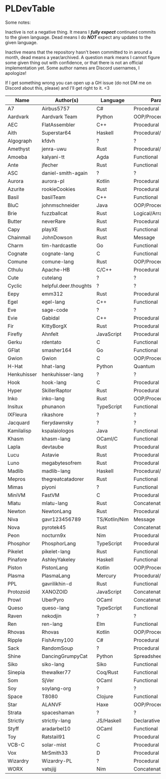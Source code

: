 # PLDevTable
Some notes:

Inactive is not a negative thing. It means I ***fully expect*** continued commits to the given language. Dead means I do ***NOT*** expect any updates to the given language.

Inactive means that the repository hasn't been committed to in around a month, dead means a year/archived. A question mark means I cannot figure some given thing out with confidence, or that there is not an official implementation yet. Some author names are Discord usernames, I apologize!

If I get something wrong you can open up a GH issue (do not DM me on Discord about this, please) and I'll get right to it. <3

| Name        | Author(s)             | Language      | Paradigm(s)               | State    |
| ----------- | --------------------- | ------------- | ------------------------- | -------- |
| A7          | Airbus5757            | C#            | Procedural                | Active   |
| Aardvark    | Aardvark Team         | Python        | OOP/Procedural            | Inactive |
| AEC         | FlatAssembler         | C++           | Procedural                | Active   |
| Aith        | Superstar64           | Haskell       | Procedural/Functional     | Active   |
| Algograph   | kfdvh                 | ?             | ?                         | ?        |
| Amethyst    | jenra-uwu             | Rust          | Procedural/Functional     | Active   |
| Amoeba      | kalyani-tt            | Agda          | Functional                | Active   |
| Ante        | jfecher               | Rust          | Functional                | Active   |
| ASC         | daniel-smith-again    | ?             | ?                         | ?        |
| Aurora      | aurora-pl             | Kotlin        | Procedural                | Active   |
| Azurite     | rookieCookies         | Rust          | Procedural                | Active   |
| Basil       | basilTeam             | C++           | Functional                | Dead     |
| BluC        | johnmschneider        | Java          | OOP/Procedural            | Dead     |
| Brie        | fuzzballcat           | Rust          | Logical/Array             | Inactive |
| Butter      | neverRare             | Rust          | Procedural                | Active   |
| Capy        | playXE                | Rust          | Functional                | Active   |
| Chainmail   | JohnDowson            | Rust          | Message                   | Inactive |
| Charm       | tim-hardcastle        | Go            | Functional                | Inactive |
| Cognate     | cognate-lang          | C             | Functional                | Inactive |
| Comune      | comune-lang           | Rust          | OOP/Procedural            | Active   |
| Cthulu      | Apache-HB             | C/C++         | Procedural                | Active   |
| Cute        | cutelang              | ?             | ?                         | ?        |
| Cyclic      | helpful.deer.thoughts | ?             | ?                         | ?        |
| Eepy        | emm312                | Rust          | Procedural                | Active   |
| Egel        | egel-lang             | C++           | Functional                | Active   |
| Eve         | sage-code             | ?             | ?                         | ?        |
| Evie        | Gabidal               | C++           | Procedural                | Inactive |
| Fir         | KittyBorgX            | Rust          | Procedural                | Inactive |
| Firefly     | Ahnfelt               | JavaScript    | Procedural                | Active   |
| Gerku       | rdentato              | C             | Functional                | Dead     |
| GFlat       | smasher164            | Go            | Functional                | Active   |
| Gwion       | Gwion                 | C             | OOP/Procedural/Musical    | Active   |
| H-Hat       | hhat-lang             | Python        | Quantum                   | Inactive |
| Henkuhisser | henkuhisser-lang      | ?             | ?                         | ?        |
| Hook        | hook-lang             | C             | Procedural                | Active   |
| Hyper       | SkillerRaptor         | Rust          | Procedural                | Dead     |
| Inko        | inko-lang             | Rust          | OOP/Procedural            | Active   |
| Insitux     | phunanon              | TypeScript    | Functional                | Active   |
| IXFleura    | rikashore             | ?             | ?                         | ?        |
| Jacquard    | fierydawnsky          | ?             | ?                         | ?        |
| Kamilalisp  | kspalaiologos         | Java          | Functional                | Active   |
| Khasm       | khasm-lang            | OCaml/C       | Functional                | Inactive |
| Lapla       | devtaube              | Rust          | Procedural                | Active   |
| Lucu        | Astavie               | Rust          | Procedural                | Active   |
| Luno        | megabytesofrem        | Rust          | Procedural                | Active   |
| Madlib      | madlib-lang           | Haskell       | Procedural/Functional     | Active   |
| Mepros      | thegreatcatadorer     | Rust          | Functional                | Inactive |
| Mimas       | piyoni                | ?             | Functional                | ?        |
| MiniVM      | FastVM                | C             | Procedural                | Inactive |
| Mlatu       | mlatu-lang            | Rust          | Concatenative             | Inactive |
| Newton      | NewtonLang            | Rust          | Procedural                | Inactive |
| Niva        | gavr123456789         | TS/Kotlin/Nim | Message                   | Active   |
| Nova        | pyrotek45             | Rust          | Concatenative/Procedural  | Inactive |
| Peon        | nocturn9x             | Nim           | Procedural                | Active   |
| Phosphor    | PhosphorLang          | TypeScript    | Procedural                | Inactive |
| Pikelet     | pikelet-lang          | Rust          | Functional                | Dead     |
| Pinafore    | AshleyYakeley         | Haskell       | Functional                | Active   |
| Piston      | PistonLang            | Kotlin        | OOP/Procedural            | Active   |
| Plasma      | PlasmaLang            | Mercury       | Procedural/Functional     | Inactive |
| PPL         | gavrilikhin-d         | Rust          | Functional                | Active   |
| Protozoid   | XANOZOID              | JavaScript    | Concatenative             | Inactive |
| Prowl       | UberPyro              | OCaml         | Concatenative             | Inactive |
| Queso       | queso-lang            | TypeScript    | Functional                | Inactive |
| Raven       | nekodjin              | ?             | ?                         | ?        |
| Ren         | ren-lang              | Elm           | Functional                | Dead     |
| Rhovas      | Rhovas                | Kotlin        | OOP/Procedural/Functional | Active   |
| Ripple      | FishArmy100           | C#            | Procedural                | Inactive |
| Sack        | RandomSoup            | ?             | Procedural                | Inactive |
| Shine       | DancingGrumpyCat      | Python        | Spreadsheet(?)            | Inactive |
| Siko        | siko-lang             | Siko          | Functional                | Active   |
| Sinepia     | thewalker77           | Coq/Rust      | Functional                | Inactive |
| Som         | SjVer                 | OCaml         | Functional                | Inactive |
| Soy         | soylang-org           | ?             | ?                         | ?        |
| Space       | T8080                 | Clojure       | Functional                | Dead     |
| Star        | ALANVF                | Haxe          | OOP/Procedural            | Active   |
| Strata      | spaceshaman           | ?             | ?                         | ?        |
| Strictly    | strictly-lang         | JS/Haskell    | Declarative               | Dead     |
| Styff       | aradarbel10           | OCaml         | Functional                | Inactive |
| Toy         | Ratstail91            | C             | Procedural                | Active   |
| VCB-C       | solar-mist            | C             | Procedural                | Inactive |
| Vox         | MrSmith33             | D             | Procedural                | Inactive |
| Wizardry    | Wizardry-PL           | ?             | Procedural                | Dead     |
| WORX        | vatsjijj              | Nim           | Concatenative             | Inactive |
